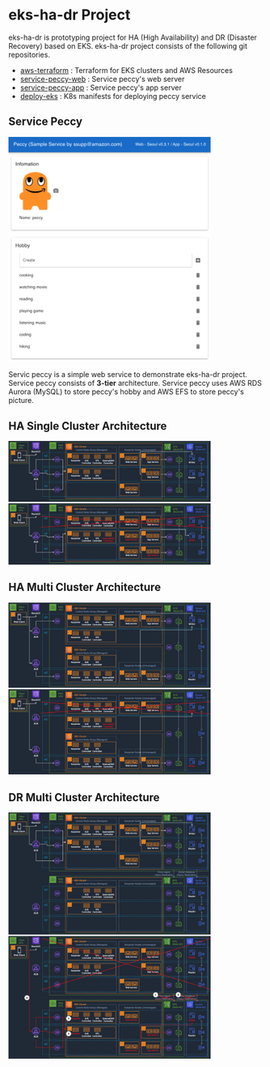 # eks-ha-dr Project

eks-ha-dr is prototyping project for HA (High Availability) and DR (Disaster Recovery) based on EKS. eks-ha-dr project consists of the following git repositories.

* [aws-terraform](https://github.com/ssup2-playground/eks-ha-dr_aws-terraform) : Terraform for EKS clusters and AWS Resources 
* [service-peccy-web](https://github.com/ssup2-playground/eks-ha-dr_service-peccy-web) : Service peccy's web server 
* [service-peccy-app](https://github.com/ssup2-playground/eks-ha-dr_service-peccy-app) : Service peccy's app server
* [deploy-eks](https://github.com/aws-playground/eks-ha-dr_deploy-eks) : K8s manifests for deploying peccy service

## Service Peccy

<img src="/image/service_peccy_web.png" width="400"/>

Servic peccy is a simple web service to demonstrate eks-ha-dr project. Service peccy consists of **3-tier** architecture. Service peccy uses AWS RDS Aurora (MySQL) to store peccy's hobby and AWS EFS to store peccy's picture.

## HA Single Cluster Architecture

<img src="/image/architecture_HA_single_stable.png" width="400"/>

<img src="/image/architecture_HA_single_down.png" width="400"/>

## HA Multi Cluster Architecture

<img src="/image/architecture_HA_multi_stable.png" width="400"/>

<img src="/image/architecture_HA_multi_down.png" width="400"/>

## DR Multi Cluster Architecture

<img src="/image/architecture_DR_multi_stable.png" width="400"/>

<img src="/image/architecture_DR_multi_down.png" width="400"/>
